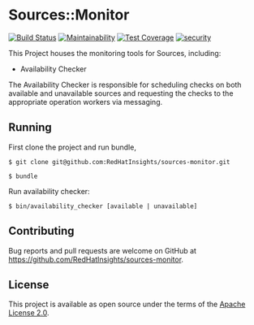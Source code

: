 # Sources::Monitor

[![Build Status](https://api.travis-ci.com/RedHatInsights/sources-monitor.svg)](https://travis-ci.com/github/RedHatInsights/sources-monitor)
[![Maintainability](https://api.codeclimate.com/v1/badges/f9bf0e45949cd681cee1/maintainability)](https://codeclimate.com/github/RedHatInsights/sources-monitor/maintainability)
[![Test Coverage](https://api.codeclimate.com/v1/badges/f9bf0e45949cd681cee1/test_coverage)](https://codeclimate.com/github/RedHatInsights/sources-monitor/test_coverage)
[![security](https://hakiri.io/github/RedHatInsights/sources-monitor/master.svg)](https://hakiri.io/github/RedHatInsights/sources-monitor/master)

This Project houses the monitoring tools for Sources, including:
- Availability Checker

The Availability Checker is responsible for scheduling checks on both available and unavailable sources and
requesting the checks to the appropriate operation workers via messaging.

## Running

First clone the project and run bundle,

    $ git clone git@github.com:RedHatInsights/sources-monitor.git

    $ bundle

Run availability checker:

    $ bin/availability_checker [available | unavailable]


## Contributing

Bug reports and pull requests are welcome on GitHub at https://github.com/RedHatInsights/sources-monitor.

## License

This project is available as open source under the terms of the [Apache License 2.0](http://www.apache.org/licenses/LICENSE-2.0).

